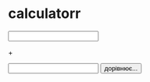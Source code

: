# calculatorr
<input id="num1"/>
 <p>+</p>
 <input id="num2"/>
 <button onclick="func()">дорівнює...</button>

 <p id="result"></p>

 <script>
    function func(){
          var num1 = Number(document.getElementById("num1").value);
          var num2 = Number(document.getElementById("num2").value);
          var result = num1 + num2;

          document.getElementById("result").innerHTML = result;
          }
 </script>
